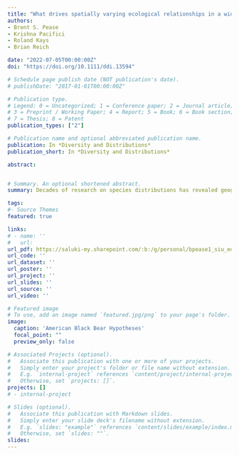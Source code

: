 ```yaml
---
title: "What drives spatially varying ecological relationships in a wide-ranging species?"
authors:
- Brent S. Pease
- Krishna Pacifici
- Roland Kays
- Brian Reich

date: "2022-07-05T00:00:00Z"
doi: "https://doi.org/10.1111/ddi.13594"

# Schedule page publish date (NOT publication's date).
# publishDate: "2017-01-01T00:00:00Z"

# Publication type.
# Legend: 0 = Uncategorized; 1 = Conference paper; 2 = Journal article;
# 3 = Preprint / Working Paper; 4 = Report; 5 = Book; 6 = Book section;
# 7 = Thesis; 8 = Patent
publication_types: ["2"]

# Publication name and optional abbreviated publication name.
publication: In *Diversity and Distributions*
publication_short: In *Diversity and Distributions*

abstract: 


# Summary. An optional shortened abstract.
summary: Decades of research on species distributions has revealed geographic variation in species-environment relationships for a given species. That is, the way a species uses the local environment varies across geographic space. However, the drivers underlying this variation are contested and still largely unexplored. Niche traits that are conserved should reflect the evolutionary history of a species whereas more flexible ecological traits could vary at finer scales, reflecting local adaptation. We used mammal observations during a 5-year period from the iNaturalist biodiversity database and a local ensemble modelling approach to explore spatial variation in American black bear (Ursus americanus) relationships with eight ecological correlates. We tested four biologically driven hypotheses to explain the patterns of local adaptation. We evaluated non-stationarity in ecological relationships using a Stationarity Index and tested predictive performance using an independent, national-level animal occurrence data set.

tags:
#- Source Themes
featured: true

links:
# - name: ''
#   url: 
url_pdf: https://saluki-my.sharepoint.com/:b:/g/personal/bpease1_siu_edu/EfcvrvBxL8JJuA6-EvUIHeAB4MZpjNYk6RDkSPP4CH1HpA?e=gKA0Dg
url_code: ''
url_dataset: ''
url_poster: ''
url_project: ''
url_slides: ''
url_source: ''
url_video: ''

# Featured image
# To use, add an image named `featured.jpg/png` to your page's folder. 
image:
  caption: 'American Black Bear Hypotheses'
  focal_point: ""
  preview_only: false

# Associated Projects (optional).
#   Associate this publication with one or more of your projects.
#   Simply enter your project's folder or file name without extension.
#   E.g. `internal-project` references `content/project/internal-project/index.md`.
#   Otherwise, set `projects: []`.
projects: []
# - internal-project

# Slides (optional).
#   Associate this publication with Markdown slides.
#   Simply enter your slide deck's filename without extension.
#   E.g. `slides: "example"` references `content/slides/example/index.md`.
#   Otherwise, set `slides: ""`.
slides:
---
```


